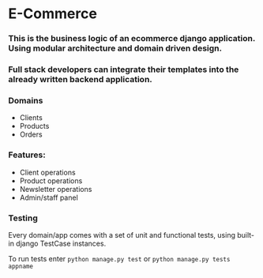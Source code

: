 # E-Commerce

### This is the business logic of an ecommerce django application. Using modular architecture and domain driven design.
### Full stack developers can integrate their templates into the already written backend application.

### Domains
- Clients
- Products
- Orders

### Features:
- Client operations
- Product operations
- Newsletter operations
- Admin/staff panel

### Testing
Every domain/app comes with a set of unit and functional tests, using built-in django TestCase instances.

To run tests enter `python manage.py test` or `python manage.py tests appname`